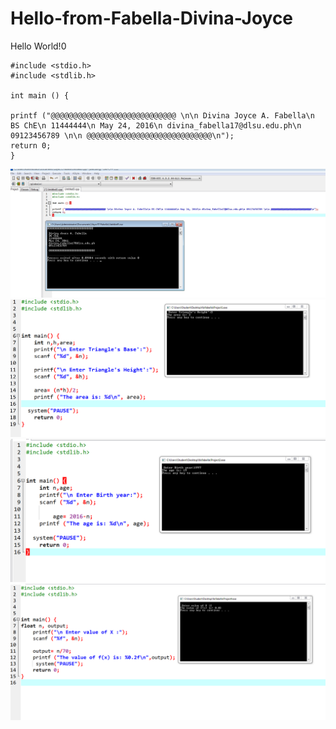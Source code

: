 # Hello-from-Fabella-Divina-Joyce
Hello World!0
```
#include <stdio.h>
#include <stdlib.h>

int main () {	

printf ("@@@@@@@@@@@@@@@@@@@@@@@@@@@@ \n\n Divina Joyce A. Fabella\n BS ChE\n 11444444\n May 24, 2016\n divina_fabella17@dlsu.edu.ph\n 09123456789 \n\n @@@@@@@@@@@@@@@@@@@@@@@@@@@@\n");
return 0;
}
```
![](Name.jpg)
![](1.jpg)
![](2.jpg)
![](3.jpg)

